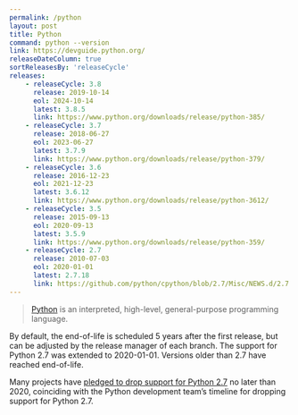 ```yaml
---
permalink: /python
layout: post
title: Python
command: python --version
link: https://devguide.python.org/
releaseDateColumn: true
sortReleasesBy: 'releaseCycle'
releases:
    - releaseCycle: 3.8
      release: 2019-10-14
      eol: 2024-10-14
      latest: 3.8.5
      link: https://www.python.org/downloads/release/python-385/
    - releaseCycle: 3.7
      release: 2018-06-27
      eol: 2023-06-27
      latest: 3.7.9
      link: https://www.python.org/downloads/release/python-379/
    - releaseCycle: 3.6
      release: 2016-12-23
      eol: 2021-12-23
      latest: 3.6.12
      link: https://www.python.org/downloads/release/python-3612/
    - releaseCycle: 3.5
      release: 2015-09-13
      eol: 2020-09-13
      latest: 3.5.9
      link: https://www.python.org/downloads/release/python-359/
    - releaseCycle: 2.7
      release: 2010-07-03
      eol: 2020-01-01
      latest: 2.7.18
      link: https://github.com/python/cpython/blob/2.7/Misc/NEWS.d/2.7.18rc1.rst
---
```


> [Python](https://www.python.org/) is an interpreted, high-level, general-purpose programming language.

By default, the end-of-life is scheduled 5 years after the first release, but can be adjusted by the release manager of each branch. The support for Python 2.7 was extended to 2020-01-01. Versions older than 2.7 have reached end-of-life.

Many projects have [pledged to drop support for Python 2.7](https://python3statement.org/) no later than 2020, coinciding with the Python development team’s timeline for dropping support for Python 2.7.
